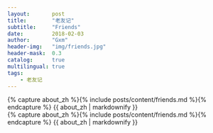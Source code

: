 ```yaml
---
layout:       post
title:        "老友记"
subtitle:     "Friends"
date:         2018-02-03
author:       "Gxm"
header-img:   "img/friends.jpg"
header-mask:  0.3
catalog:      true
multilingual: true
tags:
    - 老友记
---
```


<!-- Chinese Version -->
<div class="zh post-container">
    {% capture about_zh %}{% include posts/content/friends.md %}{% endcapture %}
    {{ about_zh | markdownify }}
</div>

<!-- English Version -->
<div class="en post-container">
    {% capture about_zh %}{% include posts/content/friends.md %}{% endcapture %}
    {{ about_zh | markdownify }}
</div>